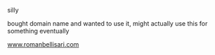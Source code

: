 silly

bought domain name and wanted to use it, might actually use this for something eventually

www.romanbellisari.com
